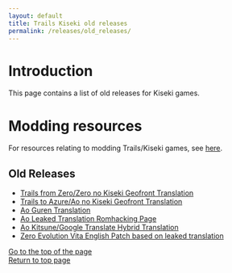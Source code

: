 ```yaml
---
layout: default
title: Trails Kiseki old releases
permalink: /releases/old_releases/
---
```


# Introduction

This page contains a list of old releases for Kiseki games.

# Modding resources

For resources relating to modding Trails/Kiseki games, see [here](https://github.com/Trails-Research-Group).  

## Old Releases

* [Trails from Zero/Zero no Kiseki Geofront Translation](https://geofront.esterior.net/titles/trails-from-zero/)
* [Trails to Azure/Ao no Kiseki Geofront Translation](https://geofront.esterior.net/titles/trails-to-azure/)
* [Ao Guren Translation](https://gurennoheyakara.blogspot.ca/p/games.html)
* [Ao Leaked Translation Romhacking Page](https://www.romhacking.net/translations/3679/)
* [Ao Kitsune/Google Translate Hybrid Translation](https://gist.github.com/uyjulian/uyjulian/f535dfaf1f699b77bcae886f742b3733)
* [Zero Evolution Vita English Patch based on leaked translation](https://gbatemp.net/threads/x.499883/)

[Go to the top of the page](#)  
[Return to top page](..)  
